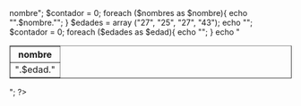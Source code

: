 <!DOCTYPE html>
<html lang="en">
<head>
    <meta charset="UTF-8">
    <meta http-equiv="X-UA-Compatible" content="IE=edge">
    <meta name="viewport" content="width=device-width, initial-scale=1.0">
    <title>Document</title>
</head>
<body>

<?php
$nombres = array ("Estela", "Gueorgui", "Linda", "Alfonso");
echo "<table border=’2px’><tr><th>nombre</th></tr>";
$contador = 0;
foreach ($nombres as $nombre){
    echo "<tr><td>".$nombre."</td></tr>";
}

$edades = array ("27", "25", "27", "43");
echo "<table border=’2px’><tr><th>nombre</th></tr>";
$contador = 0;
foreach ($edades as $edad){
    echo "<tr><td>".$edad."</td></tr>";
}
echo "</table>";
?>
    
</body>
</html>

